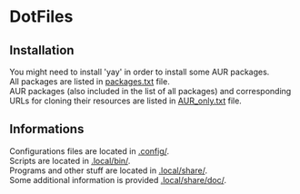 # DotFiles

## Installation
You might need to install 'yay' in order to install some AUR packages.  
All packages are listed in [packages.txt](packages.txt) file.  
AUR packages (also included in the list of all packages) and corresponding URLs for cloning their resources are listed in [AUR_only.txt](AUR_only.txt) file.

## Informations
Configurations files are located in [.config/](.config/).  
Scripts are located in [.local/bin/](.local/bin/).  
Programs and other stuff are located in [.local/share/](.local/share/).  
Some additional information is provided [.local/share/doc/](.local/share/doc/).  
